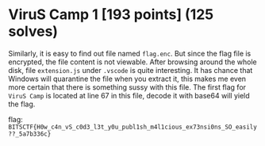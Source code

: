 # ViruS Camp 1 [193 points] (125 solves)
Similarly, it is easy to find out file named `flag.enc`. But since the flag file is encrypted, the file content is not viewable. After browsing around the whole disk, file `extension.js` under `.vscode` is quite interesting. It has chance that Windows will quarantine the file when you extract it, this makes me even more certain that there is something sussy with this file. The first flag for `ViruS Camp` is located at line 67 in this file, decode it with base64 will yield the flag.

flag: `BITSCTF{H0w_c4n_vS_c0d3_l3t_y0u_publ1sh_m4l1cious_ex73nsi0ns_SO_easily??_5a7b336c}`